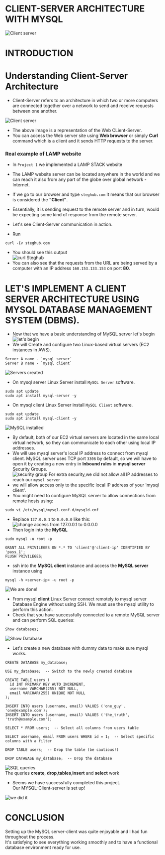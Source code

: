# CLIENT-SERVER ARCHITECTURE WITH MYSQL
![Client server](https://i.ytimg.com/vi/ve82kSSj_Hs/maxresdefault.jpg)

# INTRODUCTION
# Understanding Client-Server Architecture
- Client-Server refers to an architecture in which two or more computers are connected together over a network to send and receive requests between one another.

![Client server](https://external-content.duckduckgo.com/iu/?u=https%3A%2F%2Ftse1.mm.bing.net%2Fth%3Fid%3DOIP.MA-4khoanMI1oQsVd0fVYwHaDc%26pid%3DApi&f=1&ipt=4cccf0f2f0315bf273a7a410012eb5d40e346bf99eaa26eab358dc1c94112dab&ipo=images)

- The above image is a representation of the Web CLient-Server.
- You can access the Web server site using **Web browser** or simply **Curl** command which is a client and it sends HTTP requests to the server.  


### Real example of LAMP website

- In `Project 1` we implemented a LAMP STACK website
- The LAMP website server can be located anywhere in the world and we can reach it also from any part of the globe over global network - Internet.

- If we go to our browser and type `steghub.com` It means that our browser is considered the **"Client"**.
- Essentially, it is sending request to the remote server and in turn, would be expecting some kind of response from the remote server.

- Let's see Client-Server communication in action.
- Run
```
curl -Iv steghub.com
```
- You should see this output  
 ![curl Steghub](assets/curlSteghub.png)  
- You can also see that the requests from the URL are being served by a computer with an IP address `160.153.133.153` on port **80**.

# LET'S IMPLEMENT A CLIENT SERVER  ARCHITECTURE USING MYSQL DATABASE MANAGEMENT SYSTEM (DBMS).
- Now that we have a basic understanding of MySQL server let's begin
![let's begin](assets/let'sBegin.webp)
- We will Create and configure two Linux-based virtual servers (EC2 instances in AWS).
```
Server A name - `mysql server`
Server B name - `mysql client`
```
![Servers created](assets/serversCreated.png)
- On mysql server Linux Server install `MySQL Server` software.
```
sudo apt update
sudo apt install mysql-server -y
```
- On mysql client Linux Server install `MySQL Client` software.
```
sudo apt update
sudo apt install mysql-client -y
```
![MySQL installed](assets/mysqlVersion.png)
- By default, both of our EC2 virtual servers are located in the same local virtual network, so they can communicate to each other using local IP addresses.  
- We will use  mysql server's local IP address to connect from mysql client. 
MySQL server uses TCP port `3306` by default, so we will have to open it by creating a new entry in **Inbound rules** in **mysql server** Security Groups.  
![security group](assets/inboundRUles.png)
For extra security,we did not allow all IP addresses to reach our `mysql server` 
- we will allow access only to the specific local IP address of your 'mysql client'.  
- You might need to configure MySQL server to allow connections from remote hosts using:
```
sudo vi /etc/mysql/mysql.conf.d/mysqld.cnf 
```
- Replace `127.0.0.1` to `0.0.0.0` like this:
![change access from 127.0.0.1 to 0.0.0.0](assets/changeAccess.png)
- Then login into the **MySQL**
```
sudo mysql -u root -p
```
```mysql
GRANT ALL PRIVILEGES ON *.* TO 'client'@'client-ip' IDENTIFIED BY 'pass_1';
FLUSH PRIVILEGES;
```
- ssh into the **MySQL client** instance and access the **MySQL server** instance using
```
mysql -h <server-ip> -u root -p
``` 
![We are done!](assets/connected.png)
- From mysql **client** Linux Server connect remotely to mysql server Database Engine without using SSH. We must use the mysql utility to perform this action.
- Check that you have successfully connected to a remote MySQL server and can perform SQL queries:
```mysql
Show databases;
```
![Show Database](assets/showQuery.png)
- Let's create a new database with dummy data to make sure mysql works.
```mysql
CREATE DATABASE my_database;

USE my_database;  -- Switch to the newly created database

CREATE TABLE users (
  id INT PRIMARY KEY AUTO_INCREMENT,
  username VARCHAR(255) NOT NULL,
  email VARCHAR(255) UNIQUE NOT NULL
);

INSERT INTO users (username, email) VALUES ('one_guy', 'one@example.com');
INSERT INTO users (username, email) VALUES ('the_truth', 'truth@example.com');

SELECT * FROM users;  -- Select all columns from users table

SELECT username, email FROM users WHERE id = 1;  -- Select specific columns with a filter

DROP TABLE users;  -- Drop the table (be cautious!)

DROP DATABASE my_database;  -- Drop the database
```
![SQL queries](assets/sqlQueriesWorks.png)  
The queries **create**, **drop**,**tables**,**insert** and **select** work  
- Seems we have successfully completed this project.  
Our MYSQL-Client-server is set up!

![we did it](assets/weDidit.webp)
# CONCLUSION
Setting up the MySQL server-client was quite enjoyable  and I had fun throughout the process.  
It's satisfying to see everything working smoothly and to have a functional database environment ready for use.